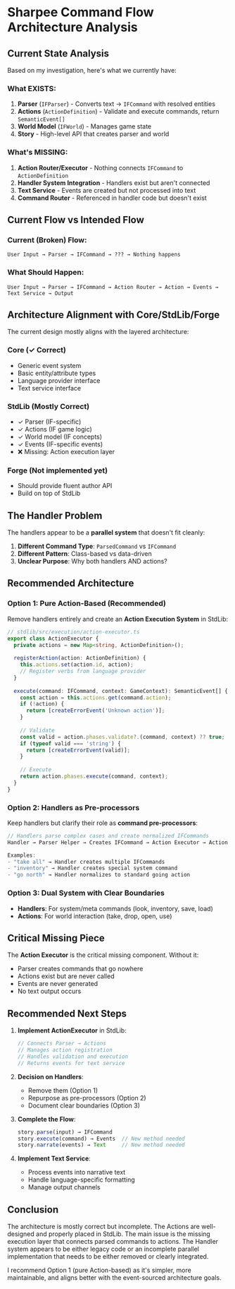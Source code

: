 # Sharpee Command Flow Architecture Analysis

## Current State Analysis

Based on my investigation, here's what we currently have:

### What EXISTS:
1. **Parser** (`IFParser`) - Converts text → `IFCommand` with resolved entities
2. **Actions** (`ActionDefinition`) - Validate and execute commands, return `SemanticEvent[]`
3. **World Model** (`IFWorld`) - Manages game state
4. **Story** - High-level API that creates parser and world

### What's MISSING:
1. **Action Router/Executor** - Nothing connects `IFCommand` to `ActionDefinition`
2. **Handler System Integration** - Handlers exist but aren't connected
3. **Text Service** - Events are created but not processed into text
4. **Command Router** - Referenced in handler code but doesn't exist

## Current Flow vs Intended Flow

### Current (Broken) Flow:
```
User Input → Parser → IFCommand → ??? → Nothing happens
```

### What Should Happen:
```
User Input → Parser → IFCommand → Action Router → Action → Events → Text Service → Output
```

## Architecture Alignment with Core/StdLib/Forge

The current design mostly aligns with the layered architecture:

### Core (✓ Correct)
- Generic event system
- Basic entity/attribute types
- Language provider interface
- Text service interface

### StdLib (Mostly Correct)
- ✓ Parser (IF-specific)
- ✓ Actions (IF game logic)
- ✓ World model (IF concepts)
- ✓ Events (IF-specific events)
- ❌ Missing: Action execution layer

### Forge (Not implemented yet)
- Should provide fluent author API
- Build on top of StdLib

## The Handler Problem

The handlers appear to be a **parallel system** that doesn't fit cleanly:

1. **Different Command Type**: `ParsedCommand` vs `IFCommand`
2. **Different Pattern**: Class-based vs data-driven
3. **Unclear Purpose**: Why both handlers AND actions?

## Recommended Architecture

### Option 1: Pure Action-Based (Recommended)

Remove handlers entirely and create an **Action Execution System** in StdLib:

```typescript
// stdlib/src/execution/action-executor.ts
export class ActionExecutor {
  private actions = new Map<string, ActionDefinition>();
  
  registerAction(action: ActionDefinition) {
    this.actions.set(action.id, action);
    // Register verbs from language provider
  }
  
  execute(command: IFCommand, context: GameContext): SemanticEvent[] {
    const action = this.actions.get(command.action);
    if (!action) {
      return [createErrorEvent('Unknown action')];
    }
    
    // Validate
    const valid = action.phases.validate?.(command, context) ?? true;
    if (typeof valid === 'string') {
      return [createErrorEvent(valid)];
    }
    
    // Execute
    return action.phases.execute(command, context);
  }
}
```

### Option 2: Handlers as Pre-processors

Keep handlers but clarify their role as **command pre-processors**:

```typescript
// Handlers parse complex cases and create normalized IFCommands
Handler → Parser Helper → Creates IFCommand → Action Executor → Action

Examples:
- "take all" → Handler creates multiple IFCommands
- "inventory" → Handler creates special system command
- "go north" → Handler normalizes to standard going action
```

### Option 3: Dual System with Clear Boundaries

- **Handlers**: For system/meta commands (look, inventory, save, load)
- **Actions**: For world interaction (take, drop, open, use)

## Critical Missing Piece

The **Action Executor** is the critical missing component. Without it:
- Parser creates commands that go nowhere
- Actions exist but are never called
- Events are never generated
- No text output occurs

## Recommended Next Steps

1. **Implement ActionExecutor** in StdLib:
   ```typescript
   // Connects Parser → Actions
   // Manages action registration
   // Handles validation and execution
   // Returns events for text service
   ```

2. **Decision on Handlers**:
   - Remove them (Option 1)
   - Repurpose as pre-processors (Option 2)
   - Document clear boundaries (Option 3)

3. **Complete the Flow**:
   ```typescript
   story.parse(input) → IFCommand
   story.execute(command) → Events  // New method needed
   story.narrate(events) → Text     // New method needed
   ```

4. **Implement Text Service**:
   - Process events into narrative text
   - Handle language-specific formatting
   - Manage output channels

## Conclusion

The architecture is mostly correct but incomplete. The Actions are well-designed and properly placed in StdLib. The main issue is the missing execution layer that connects parsed commands to actions. The Handler system appears to be either legacy code or an incomplete parallel implementation that needs to be either removed or clearly integrated.

I recommend Option 1 (pure Action-based) as it's simpler, more maintainable, and aligns better with the event-sourced architecture goals.
